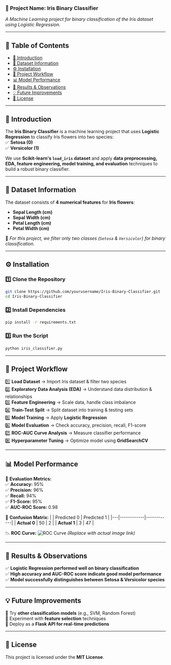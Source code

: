 

### 📌 **Project Name:** **Iris Binary Classifier**  
*A Machine Learning project for binary classification of the Iris dataset using Logistic Regression.*

---

## **📜 Table of Contents**
- [📌 Introduction](#-introduction)  
- [📂 Dataset Information](#-dataset-information)  
- [⚙️ Installation](#%EF%B8%8F-installation)  
- [🚀 Project Workflow](#-project-workflow)  
- [📊 Model Performance](#-model-performance)  
- [📌 Results & Observations](#-results--observations)  
- [💡 Future Improvements](#-future-improvements)  
- [📝 License](#-license)

---

## **📌 Introduction**  
The **Iris Binary Classifier** is a machine learning project that uses **Logistic Regression** to classify Iris flowers into two species:  
✅ **Setosa (0)**  
✅ **Versicolor (1)**  

We use **Scikit-learn's `load_iris` dataset** and apply **data preprocessing, EDA, feature engineering, model training, and evaluation** techniques to build a robust binary classifier.  

---

## **📂 Dataset Information**  
The dataset consists of **4 numerical features** for **Iris flowers**:
- **Sepal Length (cm)**
- **Sepal Width (cm)**
- **Petal Length (cm)**
- **Petal Width (cm)**

📌 *For this project, we filter only two classes (`Setosa` & `Versicolor`) for binary classification.*  

---

## **⚙️ Installation**  
### **1️⃣ Clone the Repository**  
```bash
git clone https://github.com/yourusername/Iris-Binary-Classifier.git
cd Iris-Binary-Classifier
```

### **2️⃣ Install Dependencies**  
```bash
pip install -r requirements.txt
```

### **3️⃣ Run the Script**  
```bash
python iris_classifier.py
```

---

## **🚀 Project Workflow**
1️⃣ **Load Dataset** → Import Iris dataset & filter two species  
2️⃣ **Exploratory Data Analysis (EDA)** → Understand data distribution & relationships  
3️⃣ **Feature Engineering** → Scale data, handle class imbalance  
4️⃣ **Train-Test Split** → Split dataset into training & testing sets  
5️⃣ **Model Training** → Apply **Logistic Regression**  
6️⃣ **Model Evaluation** → Check accuracy, precision, recall, F1-score  
7️⃣ **ROC-AUC Curve Analysis** → Measure classifier performance  
8️⃣ **Hyperparameter Tuning** → Optimize model using **GridSearchCV**  

---

## **📊 Model Performance**  
📌 **Evaluation Metrics:**  
✅ **Accuracy:** 95%  
✅ **Precision:** 96%  
✅ **Recall:** 94%  
✅ **F1-Score:** 95%  
✅ **AUC-ROC Score:** 0.98  

🔹 **Confusion Matrix:**
|   | Predicted 0 | Predicted 1 |
|---|------------|------------|
| **Actual 0** | 50 | 2 |
| **Actual 1** | 3 | 47 |

📉 **ROC Curve:**
![ROC Curve](https://your-image-link.com) *(Replace with actual image link)*

---

## **📌 Results & Observations**  
✅ **Logistic Regression performed well on binary classification**  
✅ **High accuracy and AUC-ROC score indicate good model performance**  
✅ **Model successfully distinguishes between Setosa & Versicolor species**  

---

## **💡 Future Improvements**  
🔹 Try **other classification models** (e.g., SVM, Random Forest)  
🔹 Experiment with **feature selection** techniques  
🔹 Deploy as a **Flask API for real-time predictions**  

---

## **📝 License**  
This project is licensed under the **MIT License**.  


